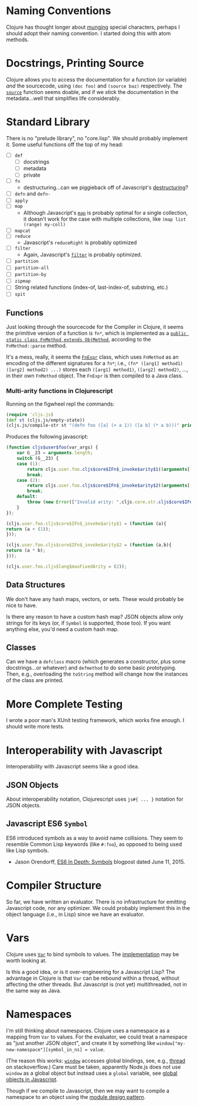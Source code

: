 # Naming Conventions

Clojure has thought longer about
[munging](https://github.com/clojure/clojure/blob/e6fce5a42ba78fadcde00186c0b0c3cd00f45435/src/jvm/clojure/lang/Compiler.java#L2846-L2871)
special characters, perhaps I should adopt their naming convention. I
started doing this with atom methods.

# Docstrings, Printing Source

Clojure allows you to access the documentation for a function (or
variable) *and* the sourcecode, using `(doc foo)` and
`(source baz)` respectively. The [`source`](https://github.com/clojure/clojure/blob/3b6256e654bf250ddfd01cdaa4be9f39a74c2de6/src/clj/clojure/repl.clj#L172)
function seems doable, and if we stick the documentation in the
metadata...well that simplifies life considerably.

# Standard Library

There is no "prelude library", no "core.lisp". We should probably
implement it. Some useful functions off the top of my head:

- [ ] `def`
  - [ ] docstrings
  - [ ] metadata
  - [ ] private
- [ ] `fn`
  - destructuring...can we piggieback off of Javascript's [destructuring](https://developer.mozilla.org/en-US/docs/Web/JavaScript/Reference/Operators/Destructuring_assignment)?
- [ ] `defn` and `defn-`
- [ ] `apply`
- [ ] `map`
  - Although Javascript's [`map`](https://developer.mozilla.org/en-US/docs/Web/JavaScript/Reference/Global_Objects/Array/map)
    is probably optimal for a single collection, it doesn't work for the
    case with multiple collections, like `(map list (range) my-coll)`
- [ ] `mapcat`
- [ ] `reduce`
  - Javascript's `reduceRight` is probably optimized
- [ ] `filter`
  - Again, Javascript's [`filter`](https://developer.mozilla.org/en-US/docs/Web/JavaScript/Reference/Global_Objects/Array/filter)
    is probably optimized.
- [ ] `partition`
- [ ] `partition-all`
- [ ] `partition-by`
- [ ] `zipmap`
- [ ] String related functions (index-of, last-index-of, substring,
      etc.)
- [ ] `spit`

## Functions

Just looking through the sourcecode for the Compiler in Clojure, it
seems the primitive version of a function is `fn*`, which is implemented
as a [`public static class FnMethod extends ObjMethod`](https://github.com/clojure/clojure/blob/e6fce5a42ba78fadcde00186c0b0c3cd00f45435/src/jvm/clojure/lang/Compiler.java#L5289-L5768),
according to the `FnMethod::parse` method.

It's a mess, really, it seems the [`FnExpr`](https://github.com/clojure/clojure/blob/master/src/jvm/clojure/lang/Compiler.java#L3904-L4150)
class, which uses `FnMethod` as an encoding of the different signatures
for a `fn*`; i.e., `(fn* ([arg1] method1) ([arg2] method2) ...)`
stores each `([arg1] method1)`, `([arg2] method2)`, ..., in their own
`FnMethod` object. The `FnExpr` is then compiled to a Java class.

### Multi-arity functions in Clojurescript

Running on the figwheel repl the commands:

```cljs
(require 'cljs.js)
(def st (cljs.js/empty-state))
(cljs.js/compile-str st "(defn foo ([a] (+ a 1)) ([a b] (* a b)))" println)
```

Produces the following javascript:

```js
(function cljs$user$foo(var_args) {
    var G__23 = arguments.length;
    switch (G__23) {
    case (1):
        return cljs.user.foo.cljs$core$IFn$_invoke$arity$1((arguments[(0)]));
        break;
    case (2):
        return cljs.user.foo.cljs$core$IFn$_invoke$arity$2((arguments[(0)]),(arguments[(1)]));
        break;
    default:
        throw (new Error(["Invalid arity: ",cljs.core.str.cljs$core$IFn$_invoke$arity$1(arguments.length)].join('')));
    }
});

(cljs.user.foo.cljs$core$IFn$_invoke$arity$1 = (function (a){
return (a + (1));
}));

(cljs.user.foo.cljs$core$IFn$_invoke$arity$2 = (function (a,b){
return (a * b);
}));

(cljs.user.foo.cljs$lang$maxFixedArity = (2));
```

## Data Structures

We don't have any hash maps, vectors, or sets. These would probably be
nice to have.

Is there any reason to have a custom hash map? JSON objects allow only
strings for its keys (or, if `Symbol` is supported, those too). If you
want anything else, you'd need a custom hash map.

## Classes

Can we have a `defclass` macro (which generates a constructor, plus some
docstrings...or whatever) and `defmethod` to do some basic
prototyping. Then, e.g., overloading the `toString` method will change
how the instances of the class are printed.

# More Complete Testing

I wrote a poor man's XUnit testing framework, which works fine enough. I
should write more tests.

# Interoperability with Javascript

Interoperability with Javascript seems like a good idea.

## JSON Objects

About interoperability notation,
Clojurescript uses `js#{ ... }` notation for JSON objects.

## Javascript ES6 `Symbol`

ES6 introduced symbols as a way to avoid name collisions. They seem to
resemble Common Lisp keywords (like `#:foo`), as opposed to being used
like Lisp symbols.

- Jason Orendorff, [ES6 In Depth: Symbols](https://hacks.mozilla.org/2015/06/es6-in-depth-symbols/)
  blogpost dated June 11, 2015.

# Compiler Structure

So far, we have written an evaluator.
There is no infrastructure for emitting Javascript code, nor any
optimizer.
We could probably implement this in the object language (i.e., in Lisp)
since we have an evaluator.

# Vars

Clojure uses [`Var`](https://clojure.org/reference/vars)
to bind symbols to values.
The [implementation](https://github.com/clojure/clojure/blob/master/src/jvm/clojure/lang/Var.java)
may be worth looking at.

Is this a good idea, or is it over-engineering for a Javascript Lisp?
The advantage in Clojure is that `Var` can be rebound within a thread,
without affecting the other threads. But Javascript is (not yet)
multithreaded, not in the same way as Java.

# Namespaces

I'm still thinking about namespaces. Clojure uses a namespace as a
mapping from `Var` to values. For the evaluator, we could treat a
namespace as "just another JSON object", and create it by something like
`window["my-new-namespace"][symbol_in_ns] = value`.

(The reason this works: [`window`](https://developer.mozilla.org/en-US/docs/Web/API/Window) accesses global bindings, see, e.g.,
[thread](https://stackoverflow.com/q/1920867) on stackoverflow.)
Care must be taken, apparently Node.js does not use `window` as a global
object but instead uses a `global` variable, see
[global objects in Javascript](https://developer.mozilla.org/en-US/docs/Glossary/Global_object).

Though if we compile to Javascript, then we may want to compile a
namespace to an object using the [module design pattern](https://github.com/getify/You-Dont-Know-JS/blob/2nd-ed/scope-closures/ch8.md).




